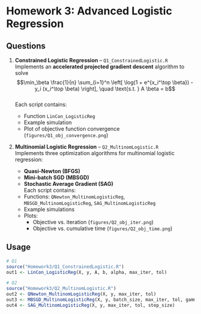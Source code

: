 # Homework 3: Advanced Logistic Regression

## Questions

1. **Constrained Logistic Regression** – `Q1_ConstrainedLogistic.R`  
   Implements an **accelerated projected gradient descent** algorithm to solve  
   $$\min_\beta \frac{1}{n} \sum_{i=1}^n \left[ \log(1 + e^{x_i^\top \beta}) - y_i (x_i^\top \beta) \right], \quad \text{s.t. } A \beta = b$$  
   Each script contains:
   - Function `LinCon_LogisticReg`
   - Example simulation
   - Plot of objective function convergence (`figures/Q1_obj_convergence.png`)

2. **Multinomial Logistic Regression** – `Q2_MultinomLogistic.R`  
   Implements three optimization algorithms for multinomial logistic regression:
   - **Quasi-Newton (BFGS)**
   - **Mini-batch SGD (MBSGD)**
   - **Stochastic Average Gradient (SAG)**  
   Each script contains:
   - Functions: `QNewton_MultinomLogisticReg`, `MBSGD_MultinomLogisticReg`, `SAG_MultinomLogisticReg`
   - Example simulations
   - Plots:
     - Objective vs. iteration (`figures/Q2_obj_iter.png`)
     - Objective vs. cumulative time (`figures/Q2_obj_time.png`)

## Usage

```r
# Q1
source("Homework3/Q1_ConstrainedLogistic.R")
out1 <- LinCon_LogisticReg(X, y, A, b, alpha, max_iter, tol)

# Q2
source("Homework3/Q2_MultinomLogistic.R")
out2 <- QNewton_MultinomLogisticReg(X, y, max_iter, tol)
out3 <- MBSGD_MultinomLogisticReg(X, y, batch_size, max_iter, tol, gamma, step_size)
out4 <- SAG_MultinomLogisticReg(X, y, max_iter, tol, step_size)
